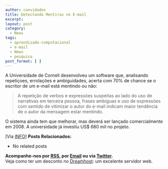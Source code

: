 ```yaml
---
author: convidados
title: Detectando Mentiras no E-mail
excerpt:
layout: post
category:
  - News
tags:
  - aprendizado-computacional
  - e-mail
  - News
  - pesquisa
post_format: [ ]
---
```

A Universidade de Cornell desenvolveu um software que, analisando repetiçoes, errolações e ambiguidades, acerta com 70% de chance se o escritor de um e-mail está mentindo ou não:

> A repetição de verbos e expressões suspeitas ao lado do uso de narrativas em terceira pessoa, frases ambíguas e uso de expressões com sentido de vitimizar o autor do e-mail indicam maior tendência de o autor da mensagem estar mentindo.

O sistema ainda tem que melhorar, mas deverá ser lançado comercialmente em 2008. A universidade já investiu US$ 680 mil no projeto.  


[Via [INFO][1]] 
**Posts Relacionados:** 
*   No related posts









**Acompanhe-nos por [ RSS][3], por [Email][4] ou via [Twitter][5].**  
Veja como ter um desconto no [Dreamhost][6]: um excelente servidor web.

 [1]: http://info.abril.com.br/aberto/infonews/022007/26022007-9.shl "Software promete detectar mentiras em e-mail"
 [2]: https://twitter.com/share
 [3]: http://feeds.feedburner.com/VidaGeek
 [4]: http://feedburner.google.com/fb/a/mailverify?uri=VidaGeek&loc=pt_BR
 [5]: http://twitter.com/blogvidageek
 [6]: http://vidageek.net/dreamhost/
